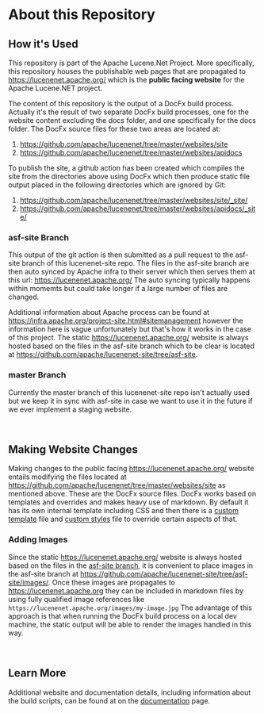 # About this Repository

## How it's Used
This repository is part of the Apache Lucene.Net Project.  More specifically, this repository houses the publishable web pages that are propagated to https://lucenenet.apache.org/  which is the **public facing website** for the Apache Lucene.NET project.

The content of this repository is the output of a DocFx build process.  Actually it's the result of two separate DocFx build processes, one for the website content excluding the docs folder, and one specifically for the docs folder.  The DocFx source files for these two areas are located at:

1.	https://github.com/apache/lucenenet/tree/master/websites/site 
2.	https://github.com/apache/lucenenet/tree/master/websites/apidocs

To publish the site, a github action has been created which compiles the site 
from the directories above using DocFx which then produce static file output 
placed in the following directories which are ignored by Git:

1.	https://github.com/apache/lucenenet/tree/master/websites/site/_site/ 
2.	https://github.com/apache/lucenenet/tree/master/websites/apidocs/_site/ 

### asf-site Branch
This output of the git action is then submitted as a pull request to the asf-site branch of this lucenenet-site repo. The files in the asf-site branch are then auto synced by Apache infra to their server which then serves them at this url:  https://lucenenet.apache.org/  The auto syncing typically happens within momemts but could take longer if a large number of files are changed.

Additional information about Apache process can be found at https://infra.apache.org/project-site.html#sitemanagement  however the information here is vague unfortunately but that's how it works in the case of this project.  The static https://lucenenet.apache.org/  website is always hosted based on the files in the asf-site branch which to be clear is located at https://github.com/apache/lucenenet-site/tree/asf-site. 

### master Branch
Currently the master branch of this lucenenet-site repo isn't actually used but we keep it in sync with asf-site in case we want to use it in the future if we ever implement a staging website.

<br>

## Making Website Changes

Making changes to the public facing https://lucenenet.apache.org/ website entails modifying the files located at https://github.com/apache/lucenenet/tree/master/websites/site as mentioned above. These are the DocFx source files.  DocFx works based on templates and overrides and makes heavy use of markdown. By default it has its own internal template including CSS and then there is a [custom template](https://github.com/apache/lucenenet/tree/master/websites/site/lucenetemplate) file and [custom styles](https://github.com/apache/lucenenet/tree/master/websites/site/lucenetemplate/styles) file to override certain aspects of that. 

### Adding Images
Since the static https://lucenenet.apache.org/  website is always hosted based on the files in the [asf-site branch](https://github.com/apache/lucenenet-site/tree/asf-site), it is convenient to place images in the asf-site branch at https://github.com/apache/lucenenet-site/tree/asf-site/images/. Once these images are propagates to https://lucenenet.apache.org they can be included in markdown files by using fully qualified image references like `https://lucenenet.apache.org/images/my-image.jpg`  The advantage of this approach is that when running the DocFx build process on a local dev machine, the static output will be able to render the images handled in this way.

<br>

## Learn More 
Additional website and documentation details, including information about the build scripts, can be found at on the [documentation](https://lucenenet.apache.org/contributing/documentation.html) page.

